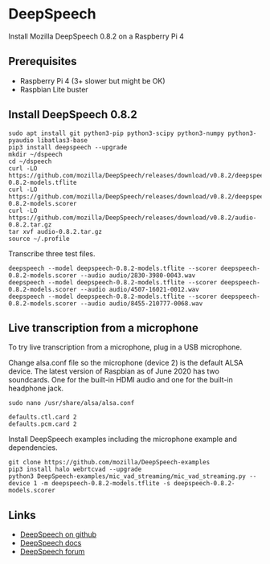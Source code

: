 # DeepSpeech
Install Mozilla DeepSpeech 0.8.2 on a Raspberry Pi 4

## Prerequisites
* Raspberry Pi 4 (3+ slower but might be OK)
* Raspbian Lite buster

## Install DeepSpeech 0.8.2
```
sudo apt install git python3-pip python3-scipy python3-numpy python3-pyaudio libatlas3-base
pip3 install deepspeech --upgrade
mkdir ~/dspeech
cd ~/dspeech
curl -LO https://github.com/mozilla/DeepSpeech/releases/download/v0.8.2/deepspeech-0.8.2-models.tflite
curl -LO https://github.com/mozilla/DeepSpeech/releases/download/v0.8.2/deepspeech-0.8.2-models.scorer
curl -LO https://github.com/mozilla/DeepSpeech/releases/download/v0.8.2/audio-0.8.2.tar.gz
tar xvf audio-0.8.2.tar.gz
source ~/.profile
```

Transcribe three test files.

```
deepspeech --model deepspeech-0.8.2-models.tflite --scorer deepspeech-0.8.2-models.scorer --audio audio/2830-3980-0043.wav
deepspeech --model deepspeech-0.8.2-models.tflite --scorer deepspeech-0.8.2-models.scorer --audio audio/4507-16021-0012.wav
deepspeech --model deepspeech-0.8.2-models.tflite --scorer deepspeech-0.8.2-models.scorer --audio audio/8455-210777-0068.wav
```

## Live transcription from a microphone

To try live transcription from a microphone, plug in a USB microphone.

Change alsa.conf file so the microphone (device 2) is the default ALSA device. The latest version of Raspbian
as of June 2020 has two soundcards. One for the built-in HDMI audio and one for the built-in headphone jack.

```
sudo nano /usr/share/alsa/alsa.conf
```

```
defaults.ctl.card 2
defaults.pcm.card 2
```

Install DeepSpeech examples including the microphone example and dependencies.

```
git clone https://github.com/mozilla/DeepSpeech-examples
pip3 install halo webrtcvad --upgrade
python3 DeepSpeech-examples/mic_vad_streaming/mic_vad_streaming.py --device 1 -m deepspeech-0.8.2-models.tflite -s deepspeech-0.8.2-models.scorer
```

## Links
* [DeepSpeech on github](https://github.com/mozilla/STT)
* [DeepSpeech docs](https://deepspeech.readthedocs.io/en/latest/)
* [DeepSpeech forum](https://discourse.mozilla.org/c/mozilla-voice-stt/247)
